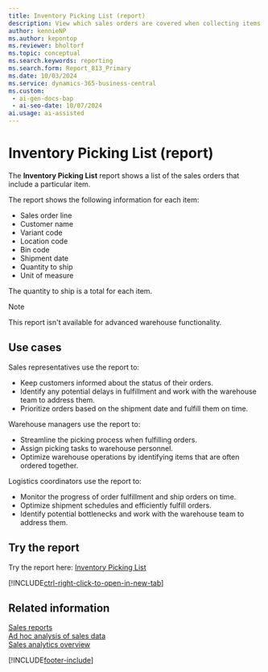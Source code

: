 ```yaml
---
title: Inventory Picking List (report)
description: View which sales orders are covered when collecting items from inventory.
author: kennieNP
ms.author: kepontop
ms.reviewer: bholtorf
ms.topic: conceptual
ms.search.keywords: reporting
ms.search.form: Report_813_Primary
ms.date: 10/03/2024
ms.service: dynamics-365-business-central
ms.custom:
 - ai-gen-docs-bap
 - ai-seo-date: 10/07/2024
ai.usage: ai-assisted
---
```


# Inventory Picking List (report)

The **Inventory Picking List** report shows a list of the sales orders that include a particular item.

The report shows the following information for each item: 

* Sales order line
* Customer name
* Variant code
* Location code
* Bin code
* Shipment date
* Quantity to ship
* Unit of measure

The quantity to ship is a total for each item.

> [!NOTE]
> This report isn't available for advanced warehouse functionality.

## Use cases

<!-- 
Prompt

Below is a report in an ERP system. Provide 3-4 use cases for different personas working with sales and order fullfilment.
Format like this:    
  
As a <persona>, use the report to    
* use case 1  
* use case 2    

Do not capitalize the persona names. 

## Report name
Inventory Picking List

## Report description
The *Inventory Picking List* report shows a list of the sales orders for which an item is included. 

The following information is shown for each item: Sales order line with the name of the customer, variant code, location code, bin code, shipment date, quantity to be shipped, and unit of measure. 

The quantity to be shipped is totaled for each item. 

### Use cases
Streamline the process of gathering items from inventory to fulfill orders. 

Please include your data sources and URLs

-->

Sales representatives use the report to:

* Keep customers informed about the status of their orders.
* Identify any potential delays in fulfillment and work with the warehouse team to address them.
* Prioritize orders based on the shipment date and fulfill them on time.

Warehouse managers use the report to:

* Streamline the picking process when fulfilling orders.
* Assign picking tasks to warehouse personnel.
* Optimize warehouse operations by identifying items that are often ordered together.

Logistics coordinators use the report to:

* Monitor the progress of order fulfillment and ship orders on time.
* Optimize shipment schedules and efficiently fulfill orders.
* Identify potential bottlenecks and work with the warehouse team to address them.

## Try the report

Try the report here: [Inventory Picking List](https://businesscentral.dynamics.com?report=813)

[!INCLUDE[ctrl-right-click-to-open-in-new-tab](../includes/ctrl-right-click-to-open-in-new-tab.md)]

## Related information

[Sales reports](../sales-reports.md)  
[Ad hoc analysis of sales data](../ad-hoc-analysis-sales.md)  
[Sales analytics overview](../sales-analytics-overview.md)  

[!INCLUDE[footer-include](../includes/footer-banner.md)]
